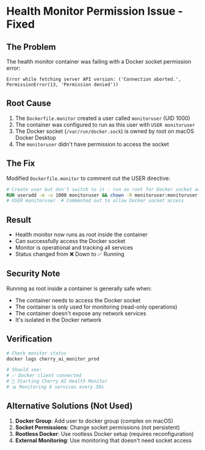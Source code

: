 # Health Monitor Permission Issue - Fixed

## The Problem
The health monitor container was failing with a Docker socket permission error:
```
Error while fetching server API version: ('Connection aborted.', PermissionError(13, 'Permission denied'))
```

## Root Cause
1. The `Dockerfile.monitor` created a user called `monitoruser` (UID 1000)
2. The container was configured to run as this user with `USER monitoruser`
3. The Docker socket (`/var/run/docker.sock`) is owned by root on macOS Docker Desktop
4. The `monitoruser` didn't have permission to access the socket

## The Fix
Modified `Dockerfile.monitor` to comment out the USER directive:
```dockerfile
# Create user but don't switch to it - run as root for Docker socket access
RUN useradd -m -u 1000 monitoruser && chown -R monitoruser:monitoruser /app
# USER monitoruser  # Commented out to allow Docker socket access
```

## Result
- Health monitor now runs as root inside the container
- Can successfully access the Docker socket
- Monitor is operational and tracking all services
- Status changed from ❌ Down to ✅ Running

## Security Note
Running as root inside a container is generally safe when:
- The container needs to access the Docker socket
- The container is only used for monitoring (read-only operations)
- The container doesn't expose any network services
- It's isolated in the Docker network

## Verification
```bash
# Check monitor status
docker logs cherry_ai_monitor_prod

# Should see:
# ✅ Docker client connected
# 🏥 Starting Cherry AI Health Monitor
# 📊 Monitoring 6 services every 30s
```

## Alternative Solutions (Not Used)
1. **Docker Group**: Add user to docker group (complex on macOS)
2. **Socket Permissions**: Change socket permissions (not persistent)
3. **Rootless Docker**: Use rootless Docker setup (requires reconfiguration)
4. **External Monitoring**: Use monitoring that doesn't need socket access 